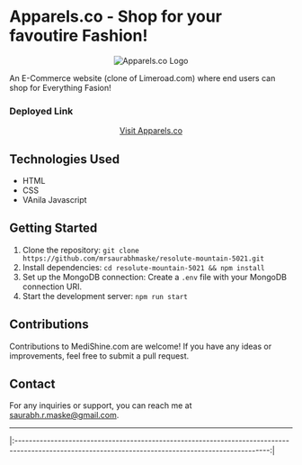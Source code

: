 # Apparels.co - Shop for your favoutire Fashion!

<div align="center">
  <img src="./src/Images/logox.png" alt="Apparels.co Logo">
</div>

An E-Commerce website (clone of Limeroad.com) where end users can shop for Everything Fasion!

### Deployed Link

<div align="center">
  <a href="https://medishine.vercel.app">Visit Apparels.co</a>
</div>

## Technologies Used

- HTML
- CSS
- VAnila Javascript

## Getting Started

1. Clone the repository: `git clone https://github.com/mrsaurabhmaske/resolute-mountain-5021.git`
2. Install dependencies: `cd resolute-mountain-5021 && npm install`
3. Set up the MongoDB connection: Create a `.env` file with your MongoDB connection URI.
4. Start the development server: `npm run start`

## Contributions

Contributions to MediShine.com are welcome! If you have any ideas or improvements, feel free to submit a pull request.

## Contact

For any inquiries or support, you can reach me at [saurabh.r.maske@gmail.com](mailto:saurabh.r.maske@gmail.com).

---


|:----------------------------------------------------------------------------------------------------------------------------------------------------:|
